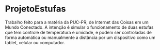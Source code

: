 # ProjetoEstufas
 
Trabalho feito para a matéria da PUC-PR, de Internet das Coisas em um Mundo Conectado. 
A intenção é simular o funcionamento de duas estufas que tem controle de temperatura e umidade, e podem ser controladas de forma automática ou manualmente a distância por um dispositivo como um tablet, celular ou computador.
